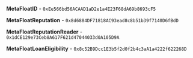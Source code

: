 **MetaFloatID** - `0xEe566bd56ACAAD1aD2e1a4E23F68dA69b8693cF5`

**MetaFloatReputation** - `0x8d6884DF71818AC93ead8c8b51b39f7140D6fBdD`

**MetaFloatReputationReader** - `0x1dCE129e73Ceb8A617F621d47044033d0A105D9A`

**MetaFloatLoanEligibility** - `0x8c52B9Dcc1E3b5f2d0f2b4c3aA1a4222f622268D`